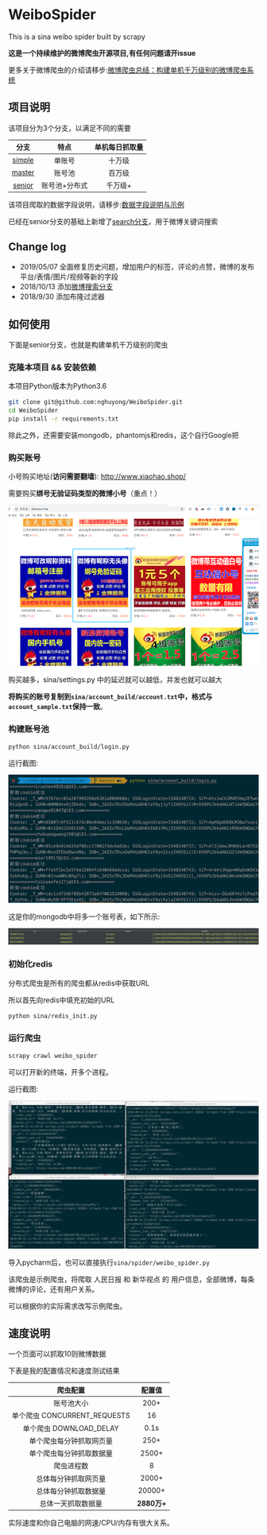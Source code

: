 # WeiboSpider
This is a sina weibo spider built by scrapy

**这是一个持续维护的微博爬虫开源项目,有任何问题请开issue**

更多关于微博爬虫的介绍请移步:[微博爬虫总结：构建单机千万级别的微博爬虫系统](http://www.nghuyong.top/2018/09/12/spider/%E5%BE%AE%E5%8D%9A%E7%88%AC%E8%99%AB%E6%80%BB%E7%BB%93%EF%BC%9A%E6%9E%84%E5%BB%BA%E5%8D%95%E6%9C%BA%E5%8D%83%E4%B8%87%E7%BA%A7%E5%88%AB%E7%9A%84%E5%BE%AE%E5%8D%9A%E7%88%AC%E8%99%AB%E7%B3%BB%E7%BB%9F/)

## 项目说明
该项目分为3个分支，以满足不同的需要

|    分支   | 特点 | 单机每日抓取量 |
| :---: | :----: |:----: |
| [simple](https://github.com/nghuyong/WeiboSpider/tree/simple) | 单账号 | 十万级|
| [master](https://github.com/nghuyong/WeiboSpider/tree/master) | 账号池 | 百万级|
| [senior](https://github.com/nghuyong/WeiboSpider/tree/senior) | 账号池+分布式 | 千万级+ | 


该项目爬取的数据字段说明，请移步:[数据字段说明与示例](./data_stracture.md)

已经在senior分支的基础上新增了[search分支](https://github.com/nghuyong/WeiboSpider/tree/search)，用于微博关键词搜索


## Change log
- 2019/05/07 全面修复历史问题，增加用户的标签，评论的点赞，微博的发布平台/表情/图片/视频等新的字段
- 2018/10/13 添加[微博搜索分支](https://github.com/nghuyong/WeiboSpider/tree/search)
- 2018/9/30 添加布隆过滤器

## 如何使用
下面是senior分支，也就是构建单机千万级别的爬虫

### 克隆本项目 && 安装依赖
本项目Python版本为Python3.6
```bash
git clone git@github.com:nghuyong/WeiboSpider.git
cd WeiboSpider
pip install -r requirements.txt
```
除此之外，还需要安装mongodb，phantomjs和redis，这个自行Google把

### 购买账号
小号购买地址(**访问需要翻墙**): http://www.xiaohao.shop/ 

需要购买**绑号无验证码类型的微博小号**（重点！）

![](./images/xiaohao_shop.png)

购买越多，sina/settings.py 中的延迟就可以越低，并发也就可以越大

**将购买的账号复制到`sina/account_build/account.txt`中，格式与`account_sample.txt`保持一致**。

### 构建账号池

```bash
python sina/account_build/login.py
```
运行截图:

![](./images/account_build_screenshot.png)

这是你的mongodb中将多一个账号表，如下所示:

![](./images/account.png)


### 初始化redis
分布式爬虫是所有的爬虫都从redis中获取URL

所以首先向redis中填充初始的URL

```bash
python sina/redis_init.py
```

### 运行爬虫
```bash
scrapy crawl weibo_spider 
```
可以打开新的终端，开多个进程。

运行截图:

![](./images/redis.png)

导入pycharm后，也可以直接执行`sina/spider/weibo_spider.py`

该爬虫是示例爬虫，将爬取 人民日报 和 新华视点 的 用户信息，全部微博，每条微博的评论，还有用户关系。

可以根据你的实际需求改写示例爬虫。

## 速度说明

一个页面可以抓取10则微博数据

下表是我的配置情况和速度测试结果

|    爬虫配置   | 配置值 |
| :---: | :----: |
| 账号池大小  | 200+ |
| 单个爬虫 CONCURRENT_REQUESTS | 16 |
| 单个爬虫 DOWNLOAD_DELAY | 0.1s|
| 单个爬虫每分钟抓取网页量 | 250+ |
| 单个爬虫每分钟抓取数据量 | 2500+ |
| 爬虫进程数  | 8 |
| 总体每分钟抓取网页量 | 2000+ |
| 总体每分钟抓取数据量 | 20000+ |
| 总体一天抓取数据量 | **2880万+** |

实际速度和你自己电脑的网速/CPU/内存有很大关系。